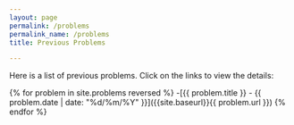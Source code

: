 ```yaml
---
layout: page
permalink: /problems
permalink_name: /problems
title: Previous Problems

---
```


Here is a list of previous problems. Click on the links to view the details:

{% for problem in site.problems reversed %}
 -[{{ problem.title }} - {{ problem.date | date: "%d/%m/%Y" }}]({{site.baseurl}}{{ problem.url }})
{% endfor %}

